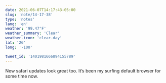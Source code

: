 ```yaml
---
date: 2021-06-07T14:17:43-05:00
slug: 'note/14-17-38'
type: 'notes'
lang: 'en'
weather: '99.47°F'
weather_summary: 'Clear'
weather-icon: 'clear-day'
lat: '26'
long: '-100'

tweet_id: '1401981666894155789'
---
```

New safari updates look great too. It’s been my surfing default browser for some time now.